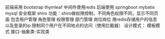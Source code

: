 前端采用 bootstrap thymleaf
中间件使用redis
后端使用 springboot mybatis mysql
安全框架 shiro
功能：shiro做权限控制，不同角色权限不同，显示不同页面
      包含用户管理 角色管理 权限管理 部门管理 岗位岗位
      用redis存储用户的信息 以及登录的ip 限制同个用户在不同地点的访问（使用拦截器）
设计模式：
     模板模式 接口-抽象类-实现类
    
